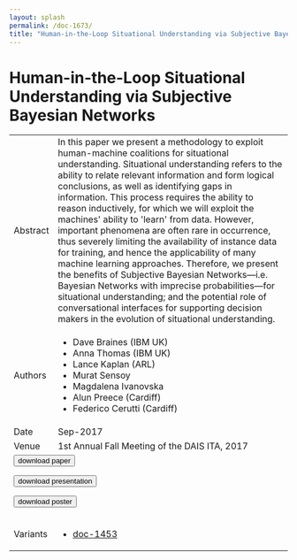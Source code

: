 ```yaml
---
layout: splash
permalink: /doc-1673/
title: "Human-in-the-Loop Situational Understanding via Subjective Bayesian Networks"
---
```


# Human-in-the-Loop Situational Understanding via Subjective Bayesian Networks

<table>
    <tbody>
    <tr>
        <td>Abstract</td>
        <td>In this paper we present a methodology to exploit human-machine coalitions for situational understanding. Situational understanding refers to the ability to relate relevant information and form logical conclusions, as well as identifying gaps in information. This process requires the ability to reason inductively, for which we will exploit the machines' ability to 'learn' from data. However, important phenomena are often rare in occurrence, thus severely limiting the availability of instance data for training, and hence the applicability of many machine learning approaches. Therefore, we present the benefits of Subjective Bayesian Networks—i.e. Bayesian Networks with imprecise probabilities—for situational understanding; and the potential role of conversational interfaces for supporting decision makers in the evolution of situational understanding.</td>
    </tr>
    <tr>
        <td>Authors</td>
        <td>
            <ul>
                <li>Dave Braines (IBM UK)</li>
                <li>Anna Thomas (IBM UK)</li>
                <li>Lance Kaplan (ARL)</li>
                <li>Murat Sensoy</li>
                <li>Magdalena Ivanovska</li>
                <li>Alun Preece (Cardiff)</li>
                <li>Federico Cerutti (Cardiff)</li>
            </ul>
        </td>
    </tr>
    <tr>
        <td>Date</td>
        <td>Sep-2017</td>
    </tr>
    <tr>
        <td>Venue</td>
        <td>1st Annual Fall Meeting of the DAIS ITA, 2017</td>
    </tr>
        <tr>
            <td colspan="2">
                <form method="get" action="https://dais-ita.org/sites/default/files/L_001-paper.pdf">
                    <button type="submit">download paper</button>
                </form>
                <form method="get" action="https://dais-ita.org/sites/default/files/L_001-slides.pdf">
                    <button type="submit">download presentation</button>
                </form>
                <form method="get" action="https://dais-ita.org/sites/default/files/L_001-poster.pdf">
                    <button type="submit">download poster</button>
                </form>
            </td>
        </tr>
        <tr>
            <td>Variants</td>
            <td>
                <ul>
                    <li><a href="\doc-1453\">doc-1453</a></li>
                </ul>
            </td>
        </tr>
    </tbody>
</table>
